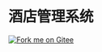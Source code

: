 # 酒店管理系统
[![Fork me on Gitee](https://gitee.com/stream12138/rookie-mutual-carry/widgets/widget_6.svg)](https://gitee.com/stream12138/rookie-mutual-carry)
